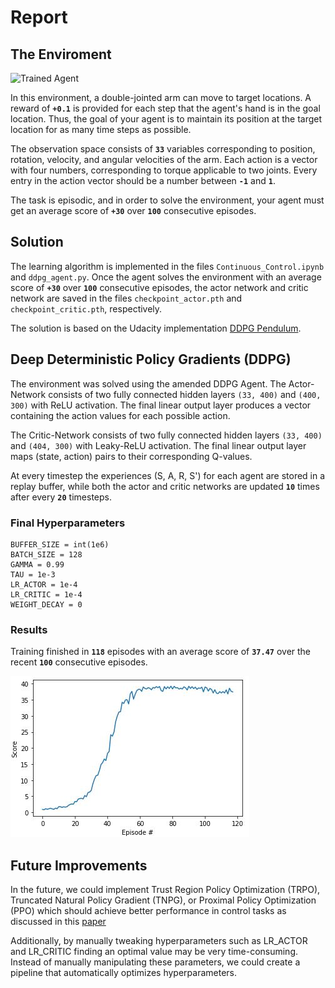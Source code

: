 [//]: # (Image References)

[image1]: https://user-images.githubusercontent.com/10624937/43851024-320ba930-9aff-11e8-8493-ee547c6af349.gif "Trained Agent"
[image2]: img/result.JPG "Graph"

# Report

## The Enviroment

![Trained Agent][image1]

In this environment, a double-jointed arm can move to target locations. A reward of **`+0.1`** is provided for each step that the agent's hand is in the goal location. Thus, the goal of your agent is to maintain its position at the target location for as many time steps as possible.

The observation space consists of **`33`** variables corresponding to position, rotation, velocity, and angular velocities of the arm. Each action is a vector with four numbers, corresponding to torque applicable to two joints. Every entry in the action vector should be a number between **`-1`** and **`1`**.

The task is episodic, and in order to solve the environment, your agent must get an average score of **`+30`** over **`100`** consecutive episodes.

## Solution

The learning algorithm is implemented in the files `Continuous_Control.ipynb` and `ddpg_agent.py`. Once the agent solves the environment with an average score of **`+30`** over **`100`** consecutive episodes, the actor network and critic network are saved in the files `checkpoint_actor.pth` and `checkpoint_critic.pth`, respectively.

The solution is based on the Udacity implementation [DDPG Pendulum](https://github.com/udacity/deep-reinforcement-learning/tree/master/ddpg-pendulum).

## Deep Deterministic Policy Gradients (DDPG)

The environment was solved using the amended DDPG Agent. The Actor-Network consists of two fully connected hidden layers `(33, 400)` and `(400, 300)` with ReLU activation. The final linear output layer produces a vector containing the action values for each possible action.

The Critic-Network consists of two fully connected hidden layers `(33, 400)` and `(404, 300)` with Leaky-ReLU activation. The final linear output layer maps (state, action) pairs to their corresponding Q-values.

At every timestep the experiences (S, A, R, S') for each agent are stored in a replay buffer, while both the actor and critic networks are updated **`10`** times after every **`20`** timesteps.   

### Final Hyperparameters

```
BUFFER_SIZE = int(1e6)
BATCH_SIZE = 128
GAMMA = 0.99
TAU = 1e-3
LR_ACTOR = 1e-4
LR_CRITIC = 1e-4
WEIGHT_DECAY = 0
```

### Results

Training finished in **`118`** episodes with an average score of **`37.47`** over the recent **`100`** consecutive episodes.

![Graph][image2]

## Future Improvements
In the future, we could implement Trust Region Policy Optimization (TRPO), Truncated Natural Policy Gradient (TNPG), or Proximal Policy Optimization (PPO) which should achieve better performance in control tasks as discussed in this [paper](https://arxiv.org/abs/1604.06778) 

Additionally, by manually tweaking hyperparameters such as LR_ACTOR and LR_CRITIC finding an optimal value may be very time-consuming. Instead of manually manipulating these parameters, we could create a pipeline that automatically optimizes hyperparameters.

